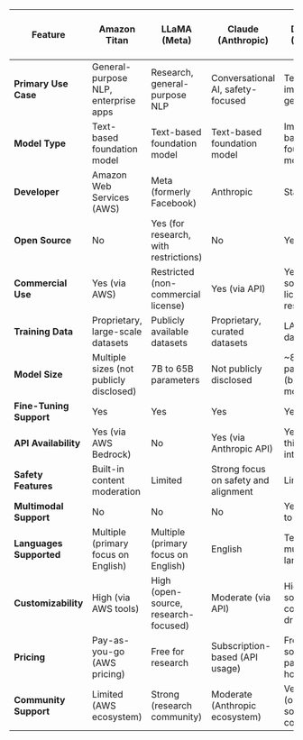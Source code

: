 | Feature                  | Amazon Titan                          | LLaMA (Meta)                          | Claude (Anthropic)                   | Stable Diffusion (Stability AI)      |
|--------------------------|---------------------------------------|---------------------------------------|---------------------------------------|--------------------------------------|
| **Primary Use Case**     | General-purpose NLP, enterprise apps | Research, general-purpose NLP         | Conversational AI, safety-focused    | Text-to-image generation             |
| **Model Type**           | Text-based foundation model          | Text-based foundation model           | Text-based foundation model           | Image-based foundation model         |
| **Developer**            | Amazon Web Services (AWS)            | Meta (formerly Facebook)              | Anthropic                             | Stability AI                         |
| **Open Source**          | No                                   | Yes (for research, with restrictions) | No                                    | Yes                                  |
| **Commercial Use**       | Yes (via AWS)                        | Restricted (non-commercial license)   | Yes (via API)                         | Yes (with some licensing restrictions) |
| **Training Data**        | Proprietary, large-scale datasets    | Publicly available datasets           | Proprietary, curated datasets         | LAION-5B dataset                     |
| **Model Size**           | Multiple sizes (not publicly disclosed) | 7B to 65B parameters                 | Not publicly disclosed                | ~890M parameters (base model)        |
| **Fine-Tuning Support**  | Yes                                  | Yes                                   | Yes                                   | Yes                                  |
| **API Availability**     | Yes (via AWS Bedrock)                | No                                    | Yes (via Anthropic API)               | Yes (via third-party integrations)   |
| **Safety Features**      | Built-in content moderation          | Limited                               | Strong focus on safety and alignment  | Limited                              |
| **Multimodal Support**   | No                                   | No                                    | No                                    | Yes (text-to-image)                  |
| **Languages Supported**  | Multiple (primary focus on English)  | Multiple (primary focus on English)   | English                               | Text input in multiple languages     |
| **Customizability**      | High (via AWS tools)                 | High (open-source, research-focused)  | Moderate (via API)                    | High (open-source, community-driven) |
| **Pricing**              | Pay-as-you-go (AWS pricing)          | Free for research                     | Subscription-based (API usage)        | Free (open-source), paid for hosting |
| **Community Support**    | Limited (AWS ecosystem)              | Strong (research community)           | Moderate (Anthropic ecosystem)        | Very strong (open-source community)  |
